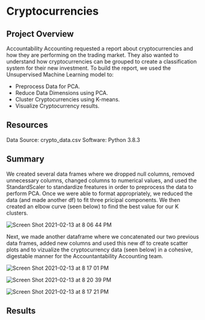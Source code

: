 # Cryptocurrencies

## Project Overview
 Accountability Accounting requested a report about cryptocurrencies and how they are performing on the trading market. They also wanted to understand how cryptocurrencies can be grouped to create a classification system for their new investment. To build the report, we used the Unsupervised Machine Learning model to:
 
 - Preprocess Data for PCA.
 - Reduce Data Dimensions using PCA. 
 - Cluster Cryptocurrencies using K-means.
 - Visualize Cryptocurrency results. 
 
 ## Resources
 Data Source: crypto_data.csv
 Software: Python 3.8.3
 
 ## Summary
We created several data frames where we dropped null columns, removed unnecessary columns, changed columns to numerical values, and used the StandardScaler to standardize freatures in order to preprocess the data to perform PCA. Once we were able to format appropriately, we reduced the data (and made another df) to fit three pricipal components. We then created an elbow curve (seen below) to find the best value for our K clusters. 

![Screen Shot 2021-02-13 at 8 06 44 PM](https://user-images.githubusercontent.com/71476009/107866467-01f4a900-6e37-11eb-85b8-1d8903852e07.png)

Next, we made another dataframe where we concatenated our two previous data frames, added new columns and used this new df to create scatter plots and to vizualize the cryptocurrency data (seen below) in a cohesive, digestable manner for the Accountantability Accounting team.

![Screen Shot 2021-02-13 at 8 17 01 PM](https://user-images.githubusercontent.com/71476009/107866632-7da32580-6e38-11eb-8fc3-65625f08c2c0.png)

![Screen Shot 2021-02-13 at 8 20 39 PM](https://user-images.githubusercontent.com/71476009/107866691-fbffc780-6e38-11eb-9b01-c145f6b41bf3.png)

![Screen Shot 2021-02-13 at 8 17 21 PM](https://user-images.githubusercontent.com/71476009/107866637-8b58ab00-6e38-11eb-86d2-53ad05fe11f4.png)

## Results

 
